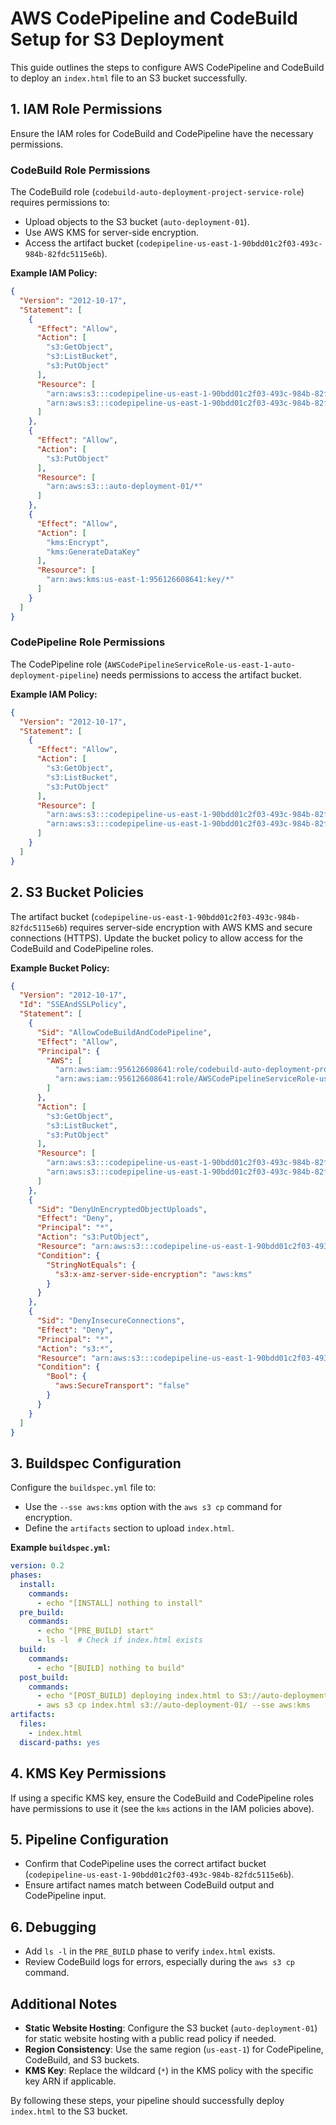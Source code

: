 # AWS CodePipeline and CodeBuild Setup for S3 Deployment

This guide outlines the steps to configure AWS CodePipeline and CodeBuild to deploy an `index.html` file to an S3 bucket successfully.

## 1. IAM Role Permissions
Ensure the IAM roles for CodeBuild and CodePipeline have the necessary permissions.

### CodeBuild Role Permissions
The CodeBuild role (`codebuild-auto-deployment-project-service-role`) requires permissions to:
- Upload objects to the S3 bucket (`auto-deployment-01`).
- Use AWS KMS for server-side encryption.
- Access the artifact bucket (`codepipeline-us-east-1-90bdd01c2f03-493c-984b-82fdc5115e6b`).

**Example IAM Policy:**
```json
{
  "Version": "2012-10-17",
  "Statement": [
    {
      "Effect": "Allow",
      "Action": [
        "s3:GetObject",
        "s3:ListBucket",
        "s3:PutObject"
      ],
      "Resource": [
        "arn:aws:s3:::codepipeline-us-east-1-90bdd01c2f03-493c-984b-82fdc5115e6b",
        "arn:aws:s3:::codepipeline-us-east-1-90bdd01c2f03-493c-984b-82fdc5115e6b/*"
      ]
    },
    {
      "Effect": "Allow",
      "Action": [
        "s3:PutObject"
      ],
      "Resource": [
        "arn:aws:s3:::auto-deployment-01/*"
      ]
    },
    {
      "Effect": "Allow",
      "Action": [
        "kms:Encrypt",
        "kms:GenerateDataKey"
      ],
      "Resource": [
        "arn:aws:kms:us-east-1:956126608641:key/*"
      ]
    }
  ]
}
```

### CodePipeline Role Permissions
The CodePipeline role (`AWSCodePipelineServiceRole-us-east-1-auto-deployment-pipeline`) needs permissions to access the artifact bucket.

**Example IAM Policy:**
```json
{
  "Version": "2012-10-17",
  "Statement": [
    {
      "Effect": "Allow",
      "Action": [
        "s3:GetObject",
        "s3:ListBucket",
        "s3:PutObject"
      ],
      "Resource": [
        "arn:aws:s3:::codepipeline-us-east-1-90bdd01c2f03-493c-984b-82fdc5115e6b",
        "arn:aws:s3:::codepipeline-us-east-1-90bdd01c2f03-493c-984b-82fdc5115e6b/*"
      ]
    }
  ]
}
```

## 2. S3 Bucket Policies
The artifact bucket (`codepipeline-us-east-1-90bdd01c2f03-493c-984b-82fdc5115e6b`) requires server-side encryption with AWS KMS and secure connections (HTTPS). Update the bucket policy to allow access for the CodeBuild and CodePipeline roles.

**Example Bucket Policy:**
```json
{
  "Version": "2012-10-17",
  "Id": "SSEAndSSLPolicy",
  "Statement": [
    {
      "Sid": "AllowCodeBuildAndCodePipeline",
      "Effect": "Allow",
      "Principal": {
        "AWS": [
          "arn:aws:iam::956126608641:role/codebuild-auto-deployment-project-service-role",
          "arn:aws:iam::956126608641:role/AWSCodePipelineServiceRole-us-east-1-auto-deployment-pipeline"
        ]
      },
      "Action": [
        "s3:GetObject",
        "s3:ListBucket",
        "s3:PutObject"
      ],
      "Resource": [
        "arn:aws:s3:::codepipeline-us-east-1-90bdd01c2f03-493c-984b-82fdc5115e6b",
        "arn:aws:s3:::codepipeline-us-east-1-90bdd01c2f03-493c-984b-82fdc5115e6b/*"
      ]
    },
    {
      "Sid": "DenyUnEncryptedObjectUploads",
      "Effect": "Deny",
      "Principal": "*",
      "Action": "s3:PutObject",
      "Resource": "arn:aws:s3:::codepipeline-us-east-1-90bdd01c2f03-493c-984b-82fdc5115e6b/*",
      "Condition": {
        "StringNotEquals": {
          "s3:x-amz-server-side-encryption": "aws:kms"
        }
      }
    },
    {
      "Sid": "DenyInsecureConnections",
      "Effect": "Deny",
      "Principal": "*",
      "Action": "s3:*",
      "Resource": "arn:aws:s3:::codepipeline-us-east-1-90bdd01c2f03-493c-984b-82fdc5115e6b/*",
      "Condition": {
        "Bool": {
          "aws:SecureTransport": "false"
        }
      }
    }
  ]
}
```

## 3. Buildspec Configuration
Configure the `buildspec.yml` file to:
- Use the `--sse aws:kms` option with the `aws s3 cp` command for encryption.
- Define the `artifacts` section to upload `index.html`.

**Example `buildspec.yml`:**
```yaml
version: 0.2
phases:
  install:
    commands:
      - echo "[INSTALL] nothing to install"
  pre_build:
    commands:
      - echo "[PRE_BUILD] start"
      - ls -l  # Check if index.html exists
  build:
    commands:
      - echo "[BUILD] nothing to build"
  post_build:
    commands:
      - echo "[POST_BUILD] deploying index.html to S3://auto-deployment-01/"
      - aws s3 cp index.html s3://auto-deployment-01/ --sse aws:kms
artifacts:
  files:
    - index.html
  discard-paths: yes
```

## 4. KMS Key Permissions
If using a specific KMS key, ensure the CodeBuild and CodePipeline roles have permissions to use it (see the `kms` actions in the IAM policies above).

## 5. Pipeline Configuration
- Confirm that CodePipeline uses the correct artifact bucket (`codepipeline-us-east-1-90bdd01c2f03-493c-984b-82fdc5115e6b`).
- Ensure artifact names match between CodeBuild output and CodePipeline input.

## 6. Debugging
- Add `ls -l` in the `PRE_BUILD` phase to verify `index.html` exists.
- Review CodeBuild logs for errors, especially during the `aws s3 cp` command.

## Additional Notes
- **Static Website Hosting**: Configure the S3 bucket (`auto-deployment-01`) for static website hosting with a public read policy if needed.
- **Region Consistency**: Use the same region (`us-east-1`) for CodePipeline, CodeBuild, and S3 buckets.
- **KMS Key**: Replace the wildcard (`*`) in the KMS policy with the specific key ARN if applicable.

By following these steps, your pipeline should successfully deploy `index.html` to the S3 bucket.